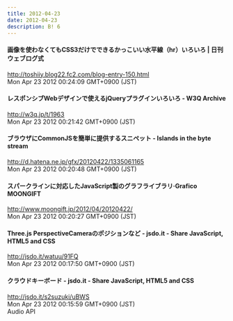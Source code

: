```yaml
---
title: 2012-04-23
date: 2012-04-23
description: B! 6
---
```


#### 画像を使わなくてもCSS3だけでできるかっこいい水平線（hr）いろいろ | 日刊ウェブログ式
http://toshiiy.blog22.fc2.com/blog-entry-150.html<br>
Mon Apr 23 2012 00:24:09 GMT+0900 (JST)<br>


#### レスポンシブWebデザインで使えるjQueryプラグインいろいろ - W3Q Archive
http://w3q.jp/t/1963<br>
Mon Apr 23 2012 00:21:42 GMT+0900 (JST)<br>


####  ブラウザにCommonJSを簡単に提供するスニペット - Islands in the byte stream
http://d.hatena.ne.jp/gfx/20120422/1335061165<br>
Mon Apr 23 2012 00:20:48 GMT+0900 (JST)<br>


#### スパークラインに対応したJavaScript製のグラフライブラリ·Grafico MOONGIFT
http://www.moongift.jp/2012/04/20120422/<br>
Mon Apr 23 2012 00:20:27 GMT+0900 (JST)<br>


#### Three.js PerspectiveCameraのポジションなど - jsdo.it - Share JavaScript, HTML5 and CSS
http://jsdo.it/watuu/91FQ<br>
Mon Apr 23 2012 00:17:50 GMT+0900 (JST)<br>


#### クラウドキーボード - jsdo.it - Share JavaScript, HTML5 and CSS
http://jsdo.it/s2suzuki/uBWS<br>
Mon Apr 23 2012 00:15:59 GMT+0900 (JST)<br>
Audio API


